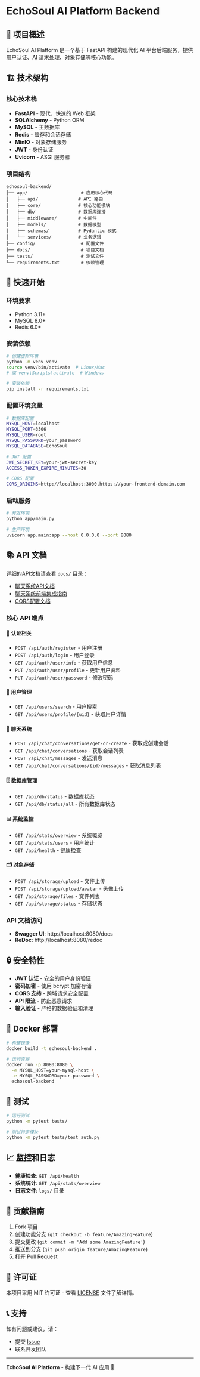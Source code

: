 # EchoSoul AI Platform Backend

## 🚀 项目概述

EchoSoul AI Platform 是一个基于 FastAPI 构建的现代化 AI 平台后端服务，提供用户认证、AI 请求处理、对象存储等核心功能。

## 🏗️ 技术架构

### 核心技术栈
- **FastAPI** - 现代、快速的 Web 框架
- **SQLAlchemy** - Python ORM
- **MySQL** - 主数据库
- **Redis** - 缓存和会话存储
- **MinIO** - 对象存储服务
- **JWT** - 身份认证
- **Uvicorn** - ASGI 服务器

### 项目结构
```
echosoul-backend/
├── app/                    # 应用核心代码
│   ├── api/               # API 路由
│   ├── core/              # 核心功能模块
│   ├── db/                # 数据库连接
│   ├── middleware/        # 中间件
│   ├── models/            # 数据模型
│   ├── schemas/           # Pydantic 模式
│   └── services/          # 业务逻辑
├── config/                 # 配置文件
├── docs/                   # 项目文档
├── tests/                  # 测试文件
└── requirements.txt        # 依赖管理
```

## 🔧 快速开始

### 环境要求
- Python 3.11+
- MySQL 8.0+
- Redis 6.0+

### 安装依赖
```bash
# 创建虚拟环境
python -m venv venv
source venv/bin/activate  # Linux/Mac
# 或 venv\Scripts\activate  # Windows

# 安装依赖
pip install -r requirements.txt
```

### 配置环境变量
```bash
# 数据库配置
MYSQL_HOST=localhost
MYSQL_PORT=3306
MYSQL_USER=root
MYSQL_PASSWORD=your_password
MYSQL_DATABASE=EchoSoul

# JWT 配置
JWT_SECRET_KEY=your-jwt-secret-key
ACCESS_TOKEN_EXPIRE_MINUTES=30

# CORS 配置
CORS_ORIGINS=http://localhost:3000,https://your-frontend-domain.com
```

### 启动服务
```bash
# 开发环境
python app/main.py

# 生产环境
uvicorn app.main:app --host 0.0.0.0 --port 8080
```

## 📚 API 文档

详细的API文档请查看 `docs/` 目录：
- [聊天系统API文档](docs/CHAT_API_DOCUMENTATION.md)
- [聊天系统前端集成指南](docs/CHAT_FRONTEND_GUIDE.md)
- [CORS配置文档](docs/CORS_CONFIGURATION.md)

### 核心 API 端点

#### 🔐 认证相关
- `POST /api/auth/register` - 用户注册
- `POST /api/auth/login` - 用户登录
- `GET /api/auth/user/info` - 获取用户信息
- `PUT /api/auth/user/profile` - 更新用户资料
- `PUT /api/auth/user/password` - 修改密码

#### 👥 用户管理
- `GET /api/users/search` - 用户搜索
- `GET /api/users/profile/{uid}` - 获取用户详情

#### 💬 聊天系统
- `POST /api/chat/conversations/get-or-create` - 获取或创建会话
- `GET /api/chat/conversations` - 获取会话列表
- `POST /api/chat/messages` - 发送消息
- `GET /api/chat/conversations/{id}/messages` - 获取消息列表

#### 🗄️ 数据库管理
- `GET /api/db/status` - 数据库状态
- `GET /api/db/status/all` - 所有数据库状态

#### 📊 系统监控
- `GET /api/stats/overview` - 系统概览
- `GET /api/stats/users` - 用户统计
- `GET /api/health` - 健康检查

#### 🗂️ 对象存储
- `POST /api/storage/upload` - 文件上传
- `POST /api/storage/upload/avatar` - 头像上传
- `GET /api/storage/files` - 文件列表
- `GET /api/storage/status` - 存储状态

### API 文档访问
- **Swagger UI**: http://localhost:8080/docs
- **ReDoc**: http://localhost:8080/redoc

## 🔒 安全特性

- **JWT 认证** - 安全的用户身份验证
- **密码加密** - 使用 bcrypt 加密存储
- **CORS 支持** - 跨域请求安全配置
- **API 限流** - 防止恶意请求
- **输入验证** - 严格的数据验证和清理

## 🐳 Docker 部署

```bash
# 构建镜像
docker build -t echosoul-backend .

# 运行容器
docker run -p 8080:8080 \
  -e MYSQL_HOST=your-mysql-host \
  -e MYSQL_PASSWORD=your-password \
  echosoul-backend
```

## 🧪 测试

```bash
# 运行测试
python -m pytest tests/

# 测试特定模块
python -m pytest tests/test_auth.py
```

## 📈 监控和日志

- **健康检查**: `GET /api/health`
- **系统统计**: `GET /api/stats/overview`
- **日志文件**: `logs/` 目录

## 🤝 贡献指南

1. Fork 项目
2. 创建功能分支 (`git checkout -b feature/AmazingFeature`)
3. 提交更改 (`git commit -m 'Add some AmazingFeature'`)
4. 推送到分支 (`git push origin feature/AmazingFeature`)
5. 打开 Pull Request

## 📄 许可证

本项目采用 MIT 许可证 - 查看 [LICENSE](LICENSE) 文件了解详情。

## 📞 支持

如有问题或建议，请：
- 提交 [Issue](https://github.com/your-repo/issues)
- 联系开发团队

---

**EchoSoul AI Platform** - 构建下一代 AI 应用 🚀
